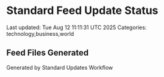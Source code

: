 # Standard Feed Update Status
Last updated: Tue Aug 12 11:11:31 UTC 2025
Categories: technology,business,world

## Feed Files Generated

Generated by Standard Updates Workflow
